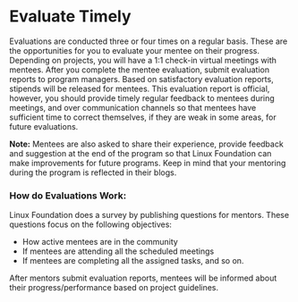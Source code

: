 # Evaluate Timely

Evaluations are conducted three or four times on a regular basis. These are the opportunities for you to evaluate your mentee on their progress. Depending on projects, you will have a 1:1 check-in virtual meetings with mentees.  After you complete the mentee evaluation, submit evaluation reports to program managers. Based on satisfactory evaluation reports, stipends will be released for mentees. This evaluation report is official, however, you should provide timely regular feedback to mentees during meetings, and over communication channels so that mentees have sufficient time to correct themselves, if they are weak in some areas, for future evaluations. 

**Note:** Mentees are also asked to share their experience, provide feedback and suggestion at the end of the program so that Linux Foundation can make improvements for future programs. Keep in mind that your mentoring during the program is reflected in their blogs.

### How do Evaluations Work:

Linux Foundation does a survey by publishing questions for mentors. These questions focus on the following objectives:

* How active mentees are in the community
* If  mentees are attending all the scheduled meetings
* If mentees are completing all the assigned tasks, and so on. 

After mentors submit evaluation reports, mentees will be informed about their progress/performance based on project guidelines.  


